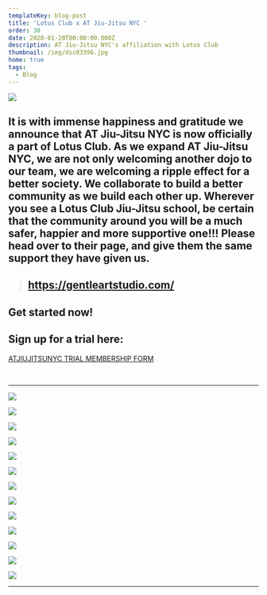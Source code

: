 ```yaml
---
templateKey: blog-post
title: 'Lotus Club x AT Jiu-Jitsu NYC '
order: 30
date: 2020-01-20T00:00:00.000Z
description: AT Jiu-Jitsu NYC's affiliation with Lotus Club
thumbnail: /img/dsc03396.jpg
home: true
tags:
  - Blog
---
```

![](/img/logo-removebg-preview.png)

## It is with immense happiness and gratitude we announce that AT Jiu-Jitsu NYC is now officially a part of Lotus Club. As we expand AT Jiu-Jitsu NYC, we are not only welcoming another dojo to our team, we are welcoming a ripple effect for a better society. We collaborate to build a better community as we build each other up. Wherever you see a Lotus Club Jiu-Jitsu school, be certain that the community around you will be a much safer, happier and more supportive one!!! Please head over to their page, and give them the same support they have given us.

> ## <https://gentleartstudio.com/>

## Get started now!

## Sign up for a trial here:

<a
            href="javascript:void(
        window.open(
          'https://form.jotform.com/200527521454145',
          'blank',
          'scrollbars=yes,
          toolbar=no,
          width=700,
          height=500'
        )
      )
    "
          >
ATJIUJITSUNYC TRIAL MEMBERSHIP FORM
</a>

<br>

- - -

![](/img/dsc03400.jpg)

![](/img/dsc03346.jpg)

![](/img/dsc03406.jpg)

![](/img/dsc09443.jpg)

![](/img/dsc03389.jpg)

![](/img/dsc03329.jpg)

![](/img/dsc09319.jpg)

![](/img/dsc03344.jpg)

![](/img/dsc03330.jpg)

![](/img/dsc09425.jpg)

![](/img/dsc03432.jpg)

![](/img/dsc03331.jpg)

![](/img/dsc09439.jpg)

- - -
